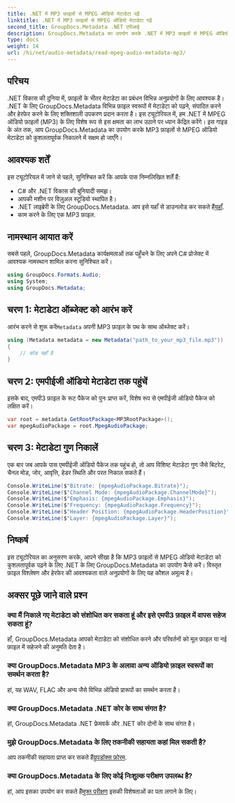 ```yaml
---
title: .NET में MP3 फ़ाइलों से MPEG ऑडियो मेटाडेटा पढ़ें
linktitle: .NET में MP3 फ़ाइलों से MPEG ऑडियो मेटाडेटा पढ़ें
second_title: GroupDocs.Metadata .NET एपीआई
description: GroupDocs.Metadata का उपयोग करके .NET में MP3 फ़ाइलों से MPEG ऑडियो मेटाडेटा निकालने का तरीका जानें। अपनी फ़ाइल विश्लेषण क्षमताओं को बढ़ाएँ।
type: docs
weight: 14
url: /hi/net/audio-metadata/read-mpeg-audio-metadata-mp3/
---
```

## परिचय
.NET विकास की दुनिया में, फ़ाइलों के भीतर मेटाडेटा का प्रबंधन विभिन्न अनुप्रयोगों के लिए आवश्यक है। .NET के लिए GroupDocs.Metadata विभिन्न फ़ाइल स्वरूपों में मेटाडेटा को पढ़ने, संपादित करने और हेरफेर करने के लिए शक्तिशाली उपकरण प्रदान करता है। इस ट्यूटोरियल में, हम .NET में MPEG ऑडियो फ़ाइलों (MP3) के लिए विशेष रूप से इस क्षमता का लाभ उठाने पर ध्यान केंद्रित करेंगे। इस गाइड के अंत तक, आप GroupDocs.Metadata का उपयोग करके MP3 फ़ाइलों से MPEG ऑडियो मेटाडेटा को कुशलतापूर्वक निकालने में सक्षम हो जाएँगे।
## आवश्यक शर्तें
इस ट्यूटोरियल में जाने से पहले, सुनिश्चित करें कि आपके पास निम्नलिखित शर्तें हैं:
- C# और .NET विकास की बुनियादी समझ।
- आपकी मशीन पर विज़ुअल स्टूडियो स्थापित है।
-  .NET लाइब्रेरी के लिए GroupDocs.Metadata. आप इसे यहाँ से डाउनलोड कर सकते हैं[यहाँ](https://releases.groupdocs.com/metadata/net/).
- काम करने के लिए एक MP3 फ़ाइल.
## नामस्थान आयात करें
सबसे पहले, GroupDocs.Metadata कार्यक्षमताओं तक पहुँचने के लिए अपने C# प्रोजेक्ट में आवश्यक नामस्थान शामिल करना सुनिश्चित करें।
```csharp
using GroupDocs.Formats.Audio;
using System;
using GroupDocs.Metadata;
```
## चरण 1: मेटाडेटा ऑब्जेक्ट को आरंभ करें
 आरंभ करने से शुरू करें`Metadata` अपनी MP3 फ़ाइल के पथ के साथ ऑब्जेक्ट करें।
```csharp
using (Metadata metadata = new Metadata("path_to_your_mp3_file.mp3"))
{
    // कोड यहाँ है
}
```
## चरण 2: एमपीईजी ऑडियो मेटाडेटा तक पहुंचें
इसके बाद, एमपी3 फ़ाइल के रूट पैकेज को पुनः प्राप्त करें, विशेष रूप से एमपीईजी ऑडियो पैकेज को लक्षित करें।
```csharp
var root = metadata.GetRootPackage<MP3RootPackage>();
var mpegAudioPackage = root.MpegAudioPackage;
```
## चरण 3: मेटाडेटा गुण निकालें
एक बार जब आपके पास एमपीईजी ऑडियो पैकेज तक पहुंच हो, तो आप विशिष्ट मेटाडेटा गुण जैसे बिटरेट, चैनल मोड, जोर, आवृत्ति, हेडर स्थिति और परत निकाल सकते हैं।
```csharp
Console.WriteLine($"Bitrate: {mpegAudioPackage.Bitrate}");
Console.WriteLine($"Channel Mode: {mpegAudioPackage.ChannelMode}");
Console.WriteLine($"Emphasis: {mpegAudioPackage.Emphasis}");
Console.WriteLine($"Frequency: {mpegAudioPackage.Frequency}");
Console.WriteLine($"Header Position: {mpegAudioPackage.HeaderPosition}");
Console.WriteLine($"Layer: {mpegAudioPackage.Layer}");
```
## निष्कर्ष
इस ट्यूटोरियल का अनुसरण करके, आपने सीखा है कि MP3 फ़ाइलों से MPEG ऑडियो मेटाडेटा को कुशलतापूर्वक पढ़ने के लिए .NET के लिए GroupDocs.Metadata का उपयोग कैसे करें। विस्तृत फ़ाइल विश्लेषण और हेरफेर की आवश्यकता वाले अनुप्रयोगों के लिए यह कौशल अमूल्य है।

## अक्सर पूछे जाने वाले प्रश्न
### क्या मैं निकाले गए मेटाडेटा को संशोधित कर सकता हूं और इसे एमपी3 फ़ाइल में वापस सहेज सकता हूं?
हाँ, GroupDocs.Metadata आपको मेटाडेटा को संशोधित करने और परिवर्तनों को मूल फ़ाइल या नई फ़ाइल में सहेजने की अनुमति देता है।
### क्या GroupDocs.Metadata MP3 के अलावा अन्य ऑडियो फ़ाइल स्वरूपों का समर्थन करता है?
हां, यह WAV, FLAC और अन्य जैसे विभिन्न ऑडियो प्रारूपों का समर्थन करता है।
### क्या GroupDocs.Metadata .NET कोर के साथ संगत है?
हां, GroupDocs.Metadata .NET फ्रेमवर्क और .NET कोर दोनों के साथ संगत है।
### मुझे GroupDocs.Metadata के लिए तकनीकी सहायता कहां मिल सकती है?
 आप तकनीकी सहायता प्राप्त कर सकते हैं[ग्रुपडॉक्स फ़ोरम](https://forum.groupdocs.com/c/metadata/14).
### क्या GroupDocs.Metadata के लिए कोई निःशुल्क परीक्षण उपलब्ध है?
 हां, आप इसका उपयोग कर सकते हैं[मुफ्त परीक्षण](https://releases.groupdocs.com/) इसकी विशेषताओं का पता लगाने के लिए।